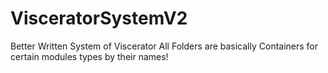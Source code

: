 # VisceratorSystemV2
Better Written System of Viscerator 
All Folders are basically Containers for certain modules types by their names!
